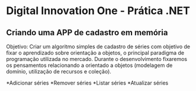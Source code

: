 # Digital Innovation One - Prática .NET

## Criando uma APP de cadastro em memória

Objetivo:
Criar um algoritmo simples de cadastro de séries com objetivo de fixar o aprendizado sobre orientação a objetos, o principal paradigma de programação utilizada no mercado. Durante o desenvolvimento fixaremos os pensamentos relacionando a orientado a objetos (modelagem de domínio, utilização de recursos e coleção).

*Adicionar séries 
*Remover séries 
*Listar séries 
*Atualizar séries
